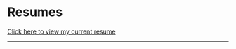 # Resumes

[Click here to view my current resume](https://github.com/dezly-macauley/resumes/blob/main/dezly_macauley_resume.pdf)

___
